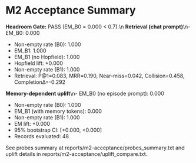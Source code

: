 # M2 Acceptance Summary

**Headroom Gate:** PASS (EM_B0 = 0.000 < 0.7).\n
**Retrieval (chat prompt)**\n- EM_B0: 0.000
- Non-empty rate (B0): 1.000
- EM_B1: 1.000
- EM_B1 (no Hopfield): 1.000
- Hopfield lift: +0.000
- Non-empty rate (B1): 1.000
- Retrieval: P@1=0.083, MRR=0.190, Near-miss=0.042, Collision=0.458, CompletionΔ=-0.292

**Memory-dependent uplift**\n- EM_B0 (no episode prompt): 0.000
- Non-empty rate (B0): 1.000
- EM_B1 (with memory tokens): 0.000
- Non-empty rate (B1): 1.000
- EM lift: +0.000
- 95% bootstrap CI: [+0.000, +0.000]
- Records evaluated: 48

See probes summary at reports/m2-acceptance/probes_summary.txt and uplift details in reports/m2-acceptance/uplift_compare.txt.
